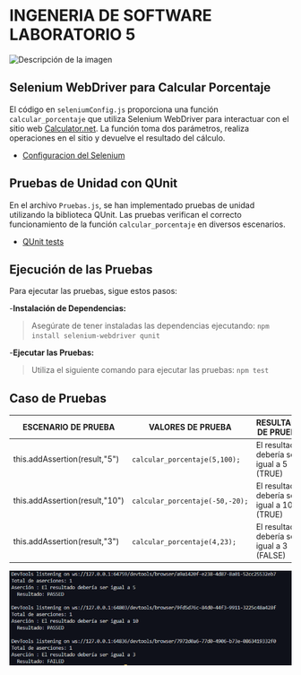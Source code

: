 # INGENERIA DE SOFTWARE LABORATORIO 5
<img src="https://upload.wikimedia.org/wikipedia/commons/thumb/9/9f/Selenium_logo.svg/2560px-Selenium_logo.svg.png" alt="Descripción de la imagen" >

## Selenium WebDriver para Calcular Porcentaje


El código en `seleniumConfig.js` proporciona una función `calcular_porcentaje` que utiliza Selenium WebDriver para interactuar con el sitio web [Calculator.net](http://www.calculator.net/). La función toma dos parámetros, realiza operaciones en el sitio y devuelve el resultado del cálculo.

- [Configuracion del Selenium ](seleniumConfig.js)

##  Pruebas de Unidad con QUnit
En el archivo `Pruebas.js`, se han implementado pruebas de unidad utilizando la biblioteca QUnit. Las pruebas verifican el correcto funcionamiento de la función `calcular_porcentaje` en diversos escenarios.

- [QUnit tests ](Pruebas.js)

## Ejecución de las Pruebas

Para ejecutar las pruebas, sigue estos pasos:

-**Instalación de Dependencias:**
> Asegúrate de tener instaladas las dependencias ejecutando:
`npm install selenium-webdriver qunit`

-**Ejecutar las Pruebas:**
> Utiliza el siguiente comando para ejecutar las pruebas:
`npm test`


## Caso de Pruebas


|       ESCENARIO DE PRUEBA     |VALORES DE PRUEBA    |RESULTADO DE PRUEBA    |
|----------------|-------------------------------|-----------------------------|
|this.addAssertion(result,"5")|`calcular_porcentaje(5,100);`|El resultado debería ser igual a 5 (TRUE) |
|this.addAssertion(result,"10")|`calcular_porcentaje(-50,-20);`|El resultado debería ser igual a 10 (TRUE) |
|this.addAssertion(result,"3")|`calcular_porcentaje(4,23);`|El resultado debería ser igual a 3 (FALSE) |

<img src="/Captura de pantalla 2023-11-20 112535.png" alt="Descripción de la imagen" >


